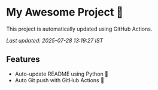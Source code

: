 # My Awesome Project 🚀

This project is automatically updated using GitHub Actions.

_Last updated: 2025-07-28 13:19:27 IST_

## Features
- Auto-update README using Python 🐍
- Auto Git push with GitHub Actions 🤖
